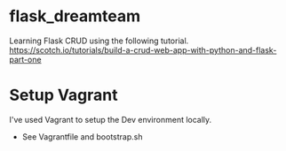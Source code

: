 # flask_dreamteam
Learning Flask CRUD using the following tutorial. https://scotch.io/tutorials/build-a-crud-web-app-with-python-and-flask-part-one

# Setup Vagrant
I've used Vagrant to setup the Dev environment locally. 
* See Vagrantfile and bootstrap.sh
